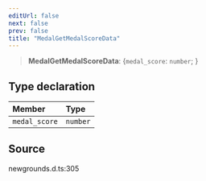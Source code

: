 ```yaml
---
editUrl: false
next: false
prev: false
title: "MedalGetMedalScoreData"
---
```


> **MedalGetMedalScoreData**: \{`medal_score`: `number`;  }

## Type declaration

| Member | Type |
| :------ | :------ |
| `medal_score` | `number` |

## Source

newgrounds.d.ts:305
